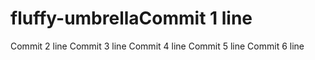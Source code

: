 # fluffy-umbrellaCommit 1 line
Commit 2 line
Commit 3 line
Commit 4 line
Commit 5 line
Commit 6 line
